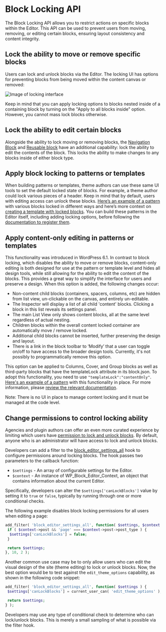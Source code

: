 # Block Locking API

The Block Locking API allows you to restrict actions on specific blocks within the Editor. This API can be used to prevent users from moving, removing, or editing certain blocks, ensuring layout consistency and content integrity.

## Lock the ability to move or remove specific blocks

Users can lock and unlock blocks via the Editor. The locking UI has options for preventing blocks from being moved within the content canvas or removed:

![Image of locking interface](https://raw.githubusercontent.com/WordPress/gutenberg/HEAD/docs/assets/Locking%20interface.png?raw=true)

Keep in mind that you can apply locking options to blocks nested inside of a containing block by turning on the "Apply to all blocks inside" option. However, you cannot mass lock blocks otherwise.

## Lock the ability to edit certain blocks

Alongside the ability to lock moving or removing blocks, the [Navigation Block](https://github.com/WordPress/gutenberg/pull/44739) and [Reusable block](https://github.com/WordPress/gutenberg/pull/39950) have an additional capability: lock the ability to edit the contents of the block. This locks the ability to make changes to any blocks inside of either block type.

## Apply block locking to patterns or templates

When building patterns or templates, theme authors can use these same UI tools to set the default locked state of blocks. For example, a theme author could lock various pieces of a header. Keep in mind that by default, users with editing access can unlock these blocks. [Here’s an example of a pattern](https://gist.github.com/annezazu/acee30f8b6e8995e1b1a52796e6ef805) with various blocks locked in different ways and here’s more context on [creating a template with locked blocks](https://make.wordpress.org/core/2022/02/09/core-editor-improvement-curated-experiences-with-locking-apis-theme-json/). You can build these patterns in the Editor itself, including adding locking options, before following the [documentation to register them](/docs/reference-guides/block-api/block-patterns.md).

## Apply content-only editing in patterns or templates

This functionality was introduced in WordPress 6.1. In contrast to block locking, which disables the ability to move or remove blocks, content-only editing is both designed for use at the pattern or template level and hides all design tools, while still allowing for the ability to edit the content of the blocks. This provides a great way to simplify the interface for users and preserve a design. When this option is added, the following changes occur:

- Non-content child blocks (containers, spacers, columns, etc) are hidden from list view, un-clickable on the canvas, and entirely un-editable.
- The Inspector will display a list of all child 'content' blocks. Clicking a block in this list reveals its settings panel.
- The main List View only shows content blocks, all at the same level regardless of actual nesting.
- Children blocks within the overall content locked container are automatically move / remove locked.
- Additional child blocks cannot be inserted, further preserving the design and layout.
- There is a link in the block toolbar to ‘Modify’ that a user can toggle on/off to have access to the broader design tools. Currently, it's not possibly to programmatically remove this option.

This option can be applied to Columns, Cover, and Group blocks as well as third-party blocks that have the templateLock attribute in its block.json. To adopt this functionality, you need to use `"templateLock":"contentOnly"`. [Here's an example of a pattern](https://gist.github.com/annezazu/d62acd2514cea558be6cea97fe28ff3c) with this functionality in place. For more information, please [review the relevant documentation](/docs/reference-guides/block-api/block-templates.md#locking).

Note: There is no UI in place to manage content locking and it must be managed at the code level.

## Change permissions to control locking ability

Agencies and plugin authors can offer an even more curated experience by limiting which users have [permission to lock and unlock blocks](https://make.wordpress.org/core/2022/05/05/block-locking-settings-in-wordpress-6-0/). By default, anyone who is an administrator will have access to lock and unlock blocks.

Developers can add a filter to the [block_editor_settings_all](https://developer.wordpress.org/reference/hooks/block_editor_settings_all/) hook to configure permissions around locking blocks. The hook passes two parameters to the callback function:

- `$settings` - An array of configurable settings for the Editor.
- `$context` - An instance of WP_Block_Editor_Context, an object that contains information about the current Editor.

Specifically, developers can alter the `$settings['canLockBlocks']` value by setting it to `true` or `false`, typically by running through one or more conditional checks.

The following example disables block locking permissions for all users when editing a page:

```php
add_filter( 'block_editor_settings_all', function( $settings, $context ) {
 if ( $context->post && 'page' === $context->post->post_type ) {
  $settings['canLockBlocks'] = false;
 }

 return $settings;
}, 10, 2 );
```

Another common use case may be to only allow users who can edit the visual design of the site (theme editing) to lock or unlock blocks. Now, the best option would be to test against the `edit_theme_options` capability, as shown in the following code snippet:

```php
add_filter( 'block_editor_settings_all', function( $settings ) {
 $settings['canLockBlocks'] = current_user_can( 'edit_theme_options' );

 return $settings;
} );
```

Developers may use any type of conditional check to determine who can lock/unlock blocks. This is merely a small sampling of what is possible via the filter hook.
